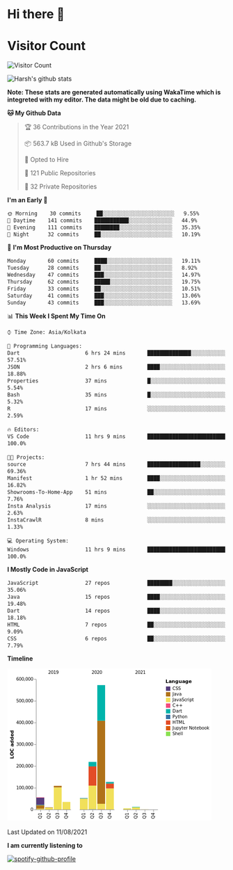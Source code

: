 # Hi there 👋 

# Visitor Count
![Visitor Count](https://profile-counter.glitch.me/harsh2201/count.svg)

![Harsh's github stats](https://github-readme-stats.vercel.app/api?username=harsh2201&show_icons=true&theme=radical)

**Note: These stats are generated automatically using WakaTime which is integreted with my editor. The data might be old due to caching.**

<!--START_SECTION:waka-->
**🐱 My Github Data** 

> 🏆 36 Contributions in the Year 2021
 > 
> 📦 563.7 kB Used in Github's Storage 
 > 
> 💼 Opted to Hire
 > 
> 📜 121 Public Repositories 
 > 
> 🔑 32 Private Repositories  
 > 
**I'm an Early 🐤** 

```text
🌞 Morning    30 commits     ██░░░░░░░░░░░░░░░░░░░░░░░   9.55% 
🌆 Daytime    141 commits    ███████████░░░░░░░░░░░░░░   44.9% 
🌃 Evening    111 commits    ████████░░░░░░░░░░░░░░░░░   35.35% 
🌙 Night      32 commits     ██░░░░░░░░░░░░░░░░░░░░░░░   10.19%

```
📅 **I'm Most Productive on Thursday** 

```text
Monday       60 commits     ████░░░░░░░░░░░░░░░░░░░░░   19.11% 
Tuesday      28 commits     ██░░░░░░░░░░░░░░░░░░░░░░░   8.92% 
Wednesday    47 commits     ███░░░░░░░░░░░░░░░░░░░░░░   14.97% 
Thursday     62 commits     █████░░░░░░░░░░░░░░░░░░░░   19.75% 
Friday       33 commits     ██░░░░░░░░░░░░░░░░░░░░░░░   10.51% 
Saturday     41 commits     ███░░░░░░░░░░░░░░░░░░░░░░   13.06% 
Sunday       43 commits     ███░░░░░░░░░░░░░░░░░░░░░░   13.69%

```


📊 **This Week I Spent My Time On** 

```text
⌚︎ Time Zone: Asia/Kolkata

💬 Programming Languages: 
Dart                     6 hrs 24 mins       ██████████████░░░░░░░░░░░   57.51% 
JSON                     2 hrs 6 mins        ████░░░░░░░░░░░░░░░░░░░░░   18.88% 
Properties               37 mins             █░░░░░░░░░░░░░░░░░░░░░░░░   5.54% 
Bash                     35 mins             █░░░░░░░░░░░░░░░░░░░░░░░░   5.32% 
R                        17 mins             ░░░░░░░░░░░░░░░░░░░░░░░░░   2.59%

🔥 Editors: 
VS Code                  11 hrs 9 mins       █████████████████████████   100.0%

🐱‍💻 Projects: 
source                   7 hrs 44 mins       █████████████████░░░░░░░░   69.36% 
Manifest                 1 hr 52 mins        ████░░░░░░░░░░░░░░░░░░░░░   16.82% 
Showrooms-To-Home-App    51 mins             ██░░░░░░░░░░░░░░░░░░░░░░░   7.76% 
Insta Analysis           17 mins             ░░░░░░░░░░░░░░░░░░░░░░░░░   2.63% 
InstaCrawlR              8 mins              ░░░░░░░░░░░░░░░░░░░░░░░░░   1.33%

💻 Operating System: 
Windows                  11 hrs 9 mins       █████████████████████████   100.0%

```

**I Mostly Code in JavaScript** 

```text
JavaScript               27 repos            ████████░░░░░░░░░░░░░░░░░   35.06% 
Java                     15 repos            ████░░░░░░░░░░░░░░░░░░░░░   19.48% 
Dart                     14 repos            ████░░░░░░░░░░░░░░░░░░░░░   18.18% 
HTML                     7 repos             ██░░░░░░░░░░░░░░░░░░░░░░░   9.09% 
CSS                      6 repos             ██░░░░░░░░░░░░░░░░░░░░░░░   7.79%

```


**Timeline**

![Chart not found](https://raw.githubusercontent.com/harsh2201/harsh2201/master/charts/bar_graph.png) 


 Last Updated on 11/08/2021
<!--END_SECTION:waka-->


**I am currently listening to**

[![spotify-github-profile](https://spotify-github-profile.vercel.app/api/view?uid=0zd53poz5lu9da8yk1wq8bpss&cover_image=true)](https://spotify-github-profile.vercel.app/api/view?uid=0zd53poz5lu9da8yk1wq8bpss&redirect=true) 
